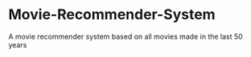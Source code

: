 # Movie-Recommender-System
A movie recommender system based on all movies made in the last 50 years
